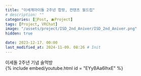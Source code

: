 ```yaml
---
title: "이세계아이돌 2주년 합방, 컨텐츠 월드컵"
# description: ""
categories: [📀Post, 🫐Project]
tags: [Project, VRChat]
image: "/assets/project/ISD_2nd_Aniver/ISD_2nd_Aniver.png"
hidden: true

date: 2023-12-17. 00:00
last_modified_at: 2024-11-09. 08:26 # Init
---
```


이세돌 2주년 기념 술먹방  
{% include embed/youtube.html id = "EYyBAa6lhxE" %}

